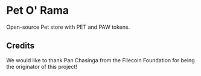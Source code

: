 # Pet O' Rama

Open-source Pet store with PET and PAW tokens.

## Credits
We would like to thank Pan Chasinga from the Filecoin Foundation for being the originator of this project!

